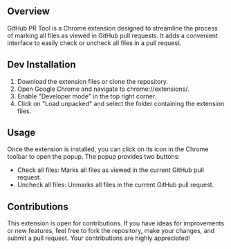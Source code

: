 ## Overview
GitHub PR Tool is a Chrome extension designed to streamline the process of marking all files as viewed in GitHub pull requests. It adds a convenient interface to easily check or uncheck all files in a pull request.

## Dev Installation
1. Download the extension files or clone the repository.
2. Open Google Chrome and navigate to chrome://extensions/.
3. Enable "Developer mode" in the top right corner.
4. Click on "Load unpacked" and select the folder containing the extension files.

## Usage
Once the extension is installed, you can click on its icon in the Chrome toolbar to open the popup. The popup provides two buttons:
- Check all files: Marks all files as viewed in the current GitHub pull request.
- Uncheck all files: Unmarks all files in the current GitHub pull request.

## Contributions
This extension is open for contributions. If you have ideas for improvements or new features, feel free to fork the repository, make your changes, and submit a pull request. Your contributions are highly appreciated!

